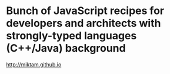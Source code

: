 Bunch of JavaScript recipes for developers and architects with strongly-typed languages (C++/Java) background
================

http://miktam.github.io
